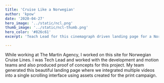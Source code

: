 ```yaml
---
title: 'Cruise Like a Norwegian'
author: 'kpow'
date: '2020-04-27'
hero_image: '../static/ncl.png'
thumb_image: '../static/ncl-thumb.png'
hero_color: '#826c61'
excerpt: 'Teach Lead for this cinemagraph driven landing page for a Norwegian Cruise Line campaign.'

---
```


While working at The Martin Agency, I worked on this site for Norwegian Cruise Lines. I was Tech Lead and worked with the development and motion teams and also produced proof of concepts for this project. My team generated this beautiful landing page where we integrated multiple videos into a single scrolling interface using assets created for the print campaign.

